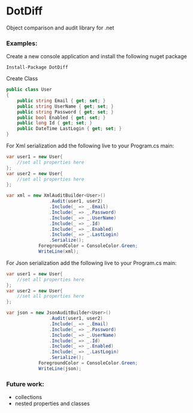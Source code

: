 # DotDiff
Object comparison and audit library for .net

### Examples:
Create a new console application and install the following nuget package
```
Install-Package DotDiff
```
Create Class 
```csharp
public class User
{
    public string Email { get; set; }
    public string UserName { get; set; }
    public string Password { get; set; }
    public bool Enabled { get; set; }
    public long Id { get; set; }
    public DateTime LastLogin { get; set; }
}
```


For Xml serialization add the following live to your Program.cs main:
```csharp
var user1 = new User{
    //set all properties here
};
var user2 = new User{
    //set all properties here
};

var xml = new XmlAuditBuilder<User>()
                .Audit(user1, user2)
                .Include(_ => _.Email)
                .Include(_ => _.Password)
                .Include(_ => _.UserName)
                .Include(_ => _.Id)
                .Include(_ => _.Enabled)
                .Include(_ => _.LastLogin)
                .Serialize();
            ForegroundColor = ConsoleColor.Green;
            WriteLine(xml);
```


For Json serialization add the following live to your Program.cs main:
```csharp
var user1 = new User{
    //set all properties here
};
var user2 = new User{
    //set all properties here
};

var json = new JsonAuditBuilder<User>()
                .Audit(user1, user2)
                .Include(_ => _.Email)
                .Include(_ => _.Password)
                .Include(_ => _.UserName)
                .Include(_ => _.Id)
                .Include(_ => _.Enabled)
                .Include(_ => _.LastLogin)
                .Serialize();
            ForegroundColor = ConsoleColor.Green;
            WriteLine(json);
```

### Future work:
- collections 
- nested properties and classes
